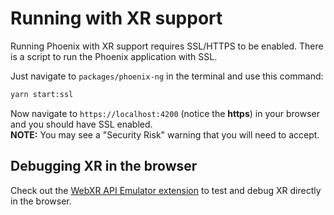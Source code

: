 # Running with XR support

Running Phoenix with XR support requires SSL/HTTPS to be enabled. There is a script to run the Phoenix application with SSL.

Just navigate to `packages/phoenix-ng` in the terminal and use this command:

```sh
yarn start:ssl
```

Now navigate to `https://localhost:4200` (notice the **https**) in your browser and you should have SSL enabled.\
**NOTE:** You may see a "Security Risk" warning that you will need to accept.

## Debugging XR in the browser

Check out the [WebXR API Emulator extension](https://github.com/MozillaReality/WebXR-emulator-extension#how-to-use) to test and debug XR directly in the browser.
